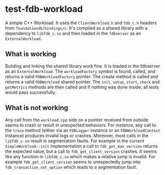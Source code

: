 # test-fdb-workload
A simple C++ Workload.
It uses the `ClientWorkload.h` and `fdb_c.h` headers from `foundationdb/bindings/c`.
It's compiled as a shared library with a dependency to `libfdb_c.so` and then loaded in the `fdbserver` as an `ExternalWorkload`.

## What is working
Building and linking the shared library work fine. It is loaded in the fdbserver as an `ExternalWorkload`. The `workloadFactory` symbol is found, called, and returns a valid `FDBWorkloadFactory` pointer. The create method is called and returns a valid `FDBWorkload` shared pointer. The `init`, `setup`, `start`, `check` and `getMetrics` methods are then called and if nothing was done inside, all tests would pass successfully.

## What is not working
Any call from the `workload.cpp` side on a pointer received from outside seems to crash or result in unexpected behaviors. For instance, any call to the `trace` method (either via an `FDBLogger` instance or an `FDBWorkloadContext` instance) produces invalid logs or crashes. Moreover, most calls in the `libfdb_c.so` result in segmentation faults. For example in the current `SimpleWorkload::init` implementation a call to `fdb_get_max_version` returns the expected value, but a call to `fdb_get_client_version` crashes. It seems like any function in `libfdb_c.so` which makes a relative jump is invalid. For example `fdb_get_client_version` seems to unexpectedly jump into `fdb_transaction_set_option` which leads to a segmentation fault.